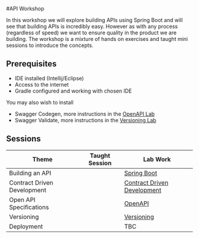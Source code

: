 #API Workshop

In this workshop we will explore building APIs using Spring Boot and will see that building 
APIs is incredibly easy. 
However as with any process (regardless of speed) we want to ensure quality in the product we are building.
The workshop is a mixture of hands on exercises and taught mini sessions to introduce the concepts.

## Prerequisites 

* IDE installed (Intellij/Eclipse) 
* Access to the internet 
* Gradle configured and working with chosen IDE

You may also wish to install

* Swagger Codegen, more instructions in the [OpenAPI Lab](/03-open-api) 
* Swagger Validate, more instructions in the [Versioning Lab](/04-versioning)

## Sessions


| Theme   |      Taught Session      |  Lab Work |
|---------|-------------|------|
| Building an API | | [Spring Boot](/01-spring-boot/README.md) |
| Contract Driven Development | | [Contract Driven Development](/02-contracts)|
| Open API Specifications | | [OpenAPI](/03-open-api) | 
| Versioning | | [Versioning](/04-versioning)| 
| Deployment | | TBC|

